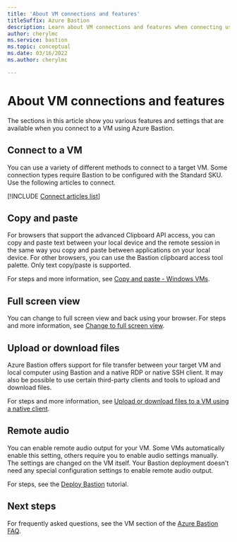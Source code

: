 ```yaml
---
title: 'About VM connections and features'
titleSuffix: Azure Bastion
description: Learn about VM connections and features when connecting using Azure Bastion.
author: cherylmc
ms.service: bastion
ms.topic: conceptual
ms.date: 03/16/2022
ms.author: cherylmc

---
```


# About VM connections and features

The sections in this article show you various features and settings that are available when you connect to a VM using Azure Bastion.

## <a name="connect"></a>Connect to a VM

You can use a variety of different methods to connect to a target VM. Some connection types require Bastion to be configured with the Standard SKU. Use the following articles to connect.

[!INCLUDE [Connect articles list](../../includes/bastion-vm-connect-article-list.md)]

## <a name="copy-paste"></a>Copy and paste

For browsers that support the advanced Clipboard API access, you can copy and paste text between your local device and the remote session in the same way you copy and paste between applications on your local device. For other browsers, you can use the Bastion clipboard access tool palette. Only text copy/paste is supported.

For steps and more information, see [Copy and paste - Windows VMs](bastion-vm-copy-paste.md).

## <a name="full-screen"></a>Full screen view

You can change to full screen view and back using your browser. For steps and more information, see [Change to full screen view](bastion-vm-full-screen.md).

## <a name="upload-download"></a>Upload or download files

Azure Bastion offers support for file transfer between your target VM and local computer using Bastion and a native RDP or native SSH client. It may also be possible to use certain third-party clients and tools to upload and download files.

For steps and more information, see [Upload or download files to a VM using a native client](vm-upload-download-native.md).

## <a name="audio"></a>Remote audio

You can enable remote audio output for your VM. Some VMs automatically enable this setting, others require you to enable audio settings manually. The settings are changed on the VM itself. Your Bastion deployment doesn't need any special configuration settings to enable remote audio output.

For steps, see the [Deploy Bastion](tutorial-create-host-portal.md#audio) tutorial.

## Next steps

For frequently asked questions, see the VM section of the [Azure Bastion FAQ](bastion-faq.md).
